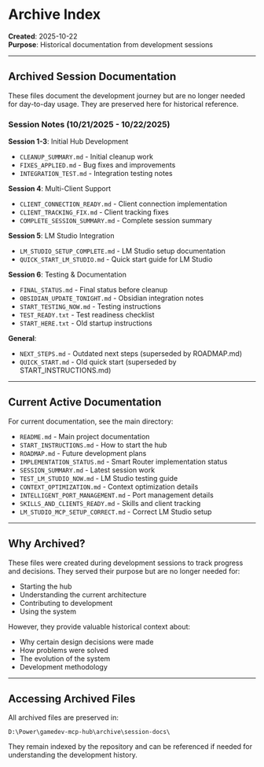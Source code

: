 # Archive Index
**Created**: 2025-10-22  
**Purpose**: Historical documentation from development sessions

---

## Archived Session Documentation

These files document the development journey but are no longer needed for day-to-day usage. They are preserved here for historical reference.

### Session Notes (10/21/2025 - 10/22/2025)

**Session 1-3**: Initial Hub Development
- `CLEANUP_SUMMARY.md` - Initial cleanup work
- `FIXES_APPLIED.md` - Bug fixes and improvements
- `INTEGRATION_TEST.md` - Integration testing notes

**Session 4**: Multi-Client Support
- `CLIENT_CONNECTION_READY.md` - Client connection implementation
- `CLIENT_TRACKING_FIX.md` - Client tracking fixes
- `COMPLETE_SESSION_SUMMARY.md` - Complete session summary

**Session 5**: LM Studio Integration
- `LM_STUDIO_SETUP_COMPLETE.md` - LM Studio setup documentation
- `QUICK_START_LM_STUDIO.md` - Quick start guide for LM Studio

**Session 6**: Testing & Documentation
- `FINAL_STATUS.md` - Final status before cleanup
- `OBSIDIAN_UPDATE_TONIGHT.md` - Obsidian integration notes
- `START_TESTING_NOW.md` - Testing instructions
- `TEST_READY.txt` - Test readiness checklist
- `START_HERE.txt` - Old startup instructions

**General**:
- `NEXT_STEPS.md` - Outdated next steps (superseded by ROADMAP.md)
- `QUICK_START.md` - Old quick start (superseded by START_INSTRUCTIONS.md)

---

## Current Active Documentation

For current documentation, see the main directory:
- `README.md` - Main project documentation
- `START_INSTRUCTIONS.md` - How to start the hub
- `ROADMAP.md` - Future development plans
- `IMPLEMENTATION_STATUS.md` - Smart Router implementation status
- `SESSION_SUMMARY.md` - Latest session work
- `TEST_LM_STUDIO_NOW.md` - LM Studio testing guide
- `CONTEXT_OPTIMIZATION.md` - Context optimization details
- `INTELLIGENT_PORT_MANAGEMENT.md` - Port management details
- `SKILLS_AND_CLIENTS_READY.md` - Skills and client tracking
- `LM_STUDIO_MCP_SETUP_CORRECT.md` - Correct LM Studio setup

---

## Why Archived?

These files were created during development sessions to track progress and decisions. They served their purpose but are no longer needed for:
- Starting the hub
- Understanding the current architecture
- Contributing to development
- Using the system

However, they provide valuable historical context about:
- Why certain design decisions were made
- How problems were solved
- The evolution of the system
- Development methodology

---

## Accessing Archived Files

All archived files are preserved in:
```
D:\Power\gamedev-mcp-hub\archive\session-docs\
```

They remain indexed by the repository and can be referenced if needed for understanding the development history.
